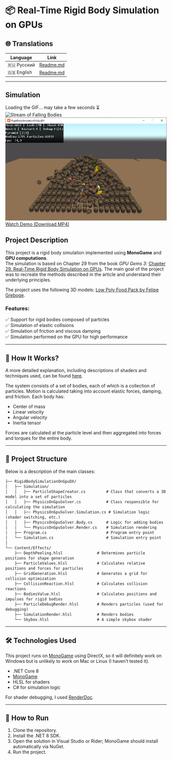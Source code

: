 # 📦 Real-Time Rigid Body Simulation on GPUs

## 🌐 Translations

| Language  | Link |
|---|---|
| 🇷🇺 Русский  | [Readme.md](docs/ru/Readme.md) |
| 🇬🇧 English | [Readme.md](Readme.md) |

---

## Simulation

Loading the GIF... may take a few seconds ⏳  
![Stream of Falling Bodies](docs/content/Result_1.gif)  
![Pyramid of Bodies](docs/content/Screen_2.png)  
[Watch Demo (Download MP4)](https://github.com/Bletraut/RigidBodySimulationOnGpuDX/raw/refs/heads/master/docs/content/Simulation.mp4)  

## Project Description

This project is a rigid body simulation implemented using **MonoGame** and **GPU computations**.  
The simulation is based on Chapter 29 from the book *GPU Gems 3*: [Chapter 29. Real-Time Rigid Body Simulation on GPUs](https://developer.nvidia.com/gpugems/gpugems3/part-v-physics-simulation/chapter-29-real-time-rigid-body-simulation-gpus). The main goal of the project was to recreate the methods described in the article and understand their underlying principles.  

The project uses the following 3D models: [Low Poly Food Pack by Felipe Greboge](https://greboge.itch.io/low-poly-food-pack).

### Features:
✅ Support for rigid bodies composed of particles  
✅ Simulation of elastic collisions  
✅ Simulation of friction and viscous damping  
✅ Simulation performed on the GPU for high performance

---

## 🚀 How It Works?

A more detailed explanation, including descriptions of shaders and techniques used, can be found [here](docs/en/HowItWorks.md).  

The system consists of a set of bodies, each of which is a collection of particles. Motion is calculated taking into account elastic forces, damping, and friction. Each body has:

- Center of mass
- Linear velocity
- Angular velocity
- Inertia tensor

Forces are calculated at the particle level and then aggregated into forces and torques for the entire body.

---

## 📂 Project Structure

Below is a description of the main classes:

```
├── RigidBodySimulationOnGpuDX/
│   ├── Simulation/
│   │   ├── ParticleShapeCreator.cs         # Class that converts a 3D model into a set of particles
│   │   ├── PhysicsOnGpuSolver.cs           # Class responsible for calculating the simulation
│   │   ├── PhysicsOnGpuSolver.Simulation.cs # Simulation logic (shader switching, etc.)
│   │   ├── PhysicsOnGpuSolver.Body.cs      # Logic for adding bodies
│   │   └── PhysicsOnGpuSolver.Render.cs    # Simulation rendering
│   ├── Program.cs                          # Program entry point
│   └── Simulation.cs                       # Simulation entry point
│
└── Content/Effects/
    ├── DepthPeeling.hlsl               # Determines particle positions for shape generation
    ├── ParticleValues.hlsl             # Calculates relative positions and forces for particles
    ├── GridGeneration.hlsl             # Generates a grid for collision optimization
    ├── CollisionReaction.hlsl          # Calculates collision reactions
    ├── BodiesValue.hlsl                # Calculates positions and impulses for rigid bodies
    ├── ParticleDebugRender.hlsl        # Renders particles (used for debugging)
    ├── SimulationRender.hlsl           # Renders bodies
    └── Skybox.hlsl                     # A simple skybox shader

```

---

## 🛠️ Technologies Used

This project runs on [MonoGame](https://monogame.net/) using DirectX, so it will definitely work on Windows but is unlikely to work on Mac or Linux (I haven’t tested it).

- .NET Core 8
- [MonoGame](https://monogame.net/)
- HLSL for shaders
- C# for simulation logic

For shader debugging, I used [RenderDoc](https://github.com/baldurk/renderdoc).

---

## 📖 How to Run

1. Clone the repository.
2. Install the .NET 8 SDK.
3. Open the solution in Visual Studio or Rider; MonoGame should install automatically via NuGet.
4. Run the project.
